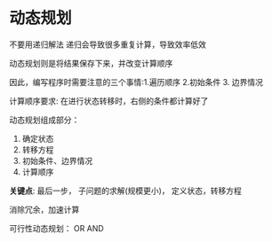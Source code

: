 # 动态规划





不要用递归解法 递归会导致很多重复计算，导致效率低效

动态规划则是将结果保存下来，并改变计算顺序



因此，编写程序时需要注意的三个事情:1.遍历顺序 2.初始条件 3. 边界情况

计算顺序要求: 在进行状态转移时，右侧的条件都计算好了



动态规划组成部分：

1. 确定状态
2. 转移方程
3. 初始条件、边界情况
4. 计算顺序

**关键点**: 最后一步， 子问题的求解(规模更小)， 定义状态，转移方程

消除冗余，加速计算


可行性动态规划： OR AND

